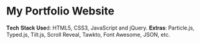 # My Portfolio Website
𝐓𝐞𝐜𝐡 𝐒𝐭𝐚𝐜𝐤 𝐔𝐬𝐞d: HTML5, CSS3, JavaScript and jQuery.
𝐄𝐱𝐭𝐫𝐚𝐬: Particle.js, Typed.js, Tilt.js, Scroll Reveal, Tawkto, Font Awesome, JSON, etc.
